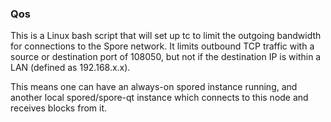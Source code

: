 ### Qos ###

This is a Linux bash script that will set up tc to limit the outgoing bandwidth for connections to the Spore network. It limits outbound TCP traffic with a source or destination port of 108050, but not if the destination IP is within a LAN (defined as 192.168.x.x).

This means one can have an always-on spored instance running, and another local spored/spore-qt instance which connects to this node and receives blocks from it.
